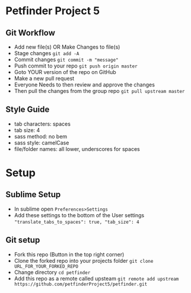 # Petfinder Project 5

## Git Workflow
- Add new file(s) OR Make Changes to file(s)
- Stage changes ```git add -A```
- Commit changes ```git commit -m "message"```
- Push commit to your repo ```git push origin master```
- Goto YOUR version of the repo on GitHub
- Make a new pull request
- Everyone Needs to then review and approve the changes
- Then pull the changes from the group repo ```git pull upstream master```

## Style Guide
- tab characters: spaces
- tab size: 4
- sass method: no bem
- sass style: camelCase
- file/folder names: all lower, underscores for spaces

# Setup

## Sublime Setup
- In sublime open ```Preferences>Settings```
- Add these settings to the bottom of the User settings ```"translate_tabs_to_spaces": true, "tab_size": 4```

## Git setup
- Fork this repo (Button in the top right corner)
- Clone the forked repo into your projects folder ```git clone URL_FOR_YOUR_FORKED_REPO```
- Change directory ```cd petfinder```
- Add this repo as a remote called upsteam ```git remote add upstream https://github.com/petfinderProject5/petfinder.git```
